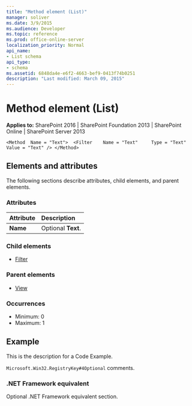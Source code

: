 ```yaml
---
title: "Method element (List)"
manager: soliver
ms.date: 3/9/2015
ms.audience: Developer
ms.topic: reference
ms.prod: office-online-server
localization_priority: Normal
api_name:
- List schema
api_type:
- schema
ms.assetid: 6848da4e-e6f2-4663-bef9-0413f74b0251
description: "Last modified: March 09, 2015"
---
```


# Method element (List)

**Applies to:** SharePoint 2016 | SharePoint Foundation 2013 | SharePoint Online | SharePoint Server 2013
  
```VB.net
<Method  Name = "Text">  <Filter    Name = "Text"     Type = "Text"     Value = "Text" /> </Method>
```

## Elements and attributes

The following sections describe attributes, child elements, and parent elements.

### Attributes

|**Attribute**|**Description**|
|:-----|:-----|
|**Name** <br/> |Optional **Text**.  <br/> |
   
### Child elements

- [Filter](filter-element-list.md)
   
### Parent elements

- [View](view-element-list.md)
   
### Occurrences

- Minimum: 0
- Maximum: 1  
   
## Example

This is the description for a Code Example.
  
`Microsoft.Win32.RegistryKey#4Optional` comments.
  
### .NET Framework equivalent

Optional .NET Framework equivalent section.
  

